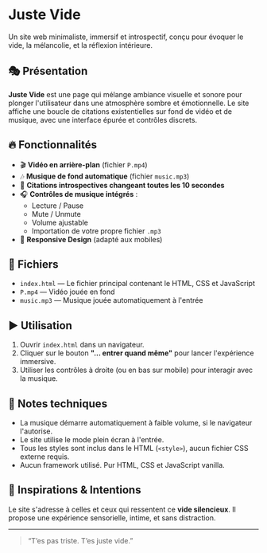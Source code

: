 # Juste Vide

Un site web minimaliste, immersif et introspectif, conçu pour évoquer le vide, la mélancolie, et la réflexion intérieure.

## 🎭 Présentation

**Juste Vide** est une page qui mélange ambiance visuelle et sonore pour plonger l'utilisateur dans une atmosphère sombre et émotionnelle. Le site affiche une boucle de citations existentielles sur fond de vidéo et de musique, avec une interface épurée et contrôles discrets.

## 🔥 Fonctionnalités

- 🎬 **Vidéo en arrière-plan** (fichier `P.mp4`)
- 🎶 **Musique de fond automatique** (fichier `music.mp3`)
- 🧠 **Citations introspectives changeant toutes les 10 secondes**
- 🎧 **Contrôles de musique intégrés** :
  - Lecture / Pause
  - Mute / Unmute
  - Volume ajustable
  - Importation de votre propre fichier `.mp3`
- 📱 **Responsive Design** (adapté aux mobiles)

## 📁 Fichiers

- `index.html` — Le fichier principal contenant le HTML, CSS et JavaScript
- `P.mp4` — Vidéo jouée en fond
- `music.mp3` — Musique jouée automatiquement à l'entrée

## ▶️ Utilisation

1. Ouvrir `index.html` dans un navigateur.
2. Cliquer sur le bouton **"... entrer quand même"** pour lancer l'expérience immersive.
3. Utiliser les contrôles à droite (ou en bas sur mobile) pour interagir avec la musique.

## 🚧 Notes techniques

- La musique démarre automatiquement à faible volume, si le navigateur l'autorise.
- Le site utilise le mode plein écran à l'entrée.
- Tous les styles sont inclus dans le HTML (`<style>`), aucun fichier CSS externe requis.
- Aucun framework utilisé. Pur HTML, CSS et JavaScript vanilla.

## 📜 Inspirations & Intentions

Le site s'adresse à celles et ceux qui ressentent ce **vide silencieux**. Il propose une expérience sensorielle, intime, et sans distraction.

---

> “T’es pas triste. T’es juste vide.”

